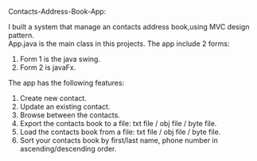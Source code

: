 Contacts-Address-Book-App:

I built a system that manage an contacts address book,using MVC design pattern.   
App.java is the main class in this projects.
The app include 2 forms: 
1. Form 1 is the java swing.
2. Form 2 is javaFx.

The app has the following features:

1. Create new contact.
2. Update an existing contact.
3. Browse between the contacts.
4. Export the contacts book to a file: txt file / obj file / byte file.
5. Load the contacts book from a file: txt file / obj file / byte file.
6. Sort your contacts book by first/last name, phone number in ascending/descending order.

